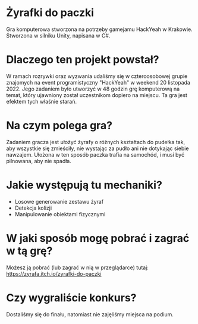 # Żyrafki do paczki
Gra komputerowa stworzona na potrzeby gamejamu HackYeah w Krakowie. Stworzona w silniku Unity, napisana w C#.

# Dlaczego ten projekt powstał?
W ramach rozrywki oraz wyzwania udaliśmy się w czteroosobowej grupie znajomych na event programistyczny "HackYeah" w weekend 20 listopada 2022. Jego zadaniem było utworzyć w 48 godzin grę komputerową na temat, który ujawniony został uczestnikom dopiero na miejscu. Ta gra jest efektem tych właśnie starań.

# Na czym polega gra?
Zadaniem gracza jest ułożyć żyrafy o różnych kształtach do pudełka tak, aby wszystkie się zmieściły, nie wystając za pudło ani nie dotykając siebie nawzajem. Ułożona w ten sposób paczka trafia na samochód, i musi być pilnowana, aby nie spadła.

# Jakie występują tu mechaniki?
- Losowe generowanie zestawu żyraf
- Detekcja kolizji
- Manipulowanie obiektami fizycznymi

# W jaki sposób mogę pobrać i zagrać w tą grę?
Możesz ją pobrać (lub zagrać w nią w przeglądarce) tutaj: https://zyrafa.itch.io/zyrafki-do-paczki

# Czy wygraliście konkurs?
Dostaliśmy się do finału, natomiast nie zajęliśmy miejsca na podium.
